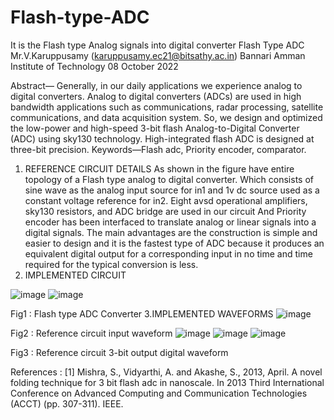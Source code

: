 # Flash-type-ADC
It is the Flash type Analog signals into digital converter
Flash Type ADC
Mr.V.Karuppusamy
(karuppusamy.ec21@bitsathy.ac.in)
Bannari Amman Institute of Technology
 08 October 2022

 
 
 
 
Abstract— Generally, in our daily applications we experience analog to digital converters. Analog to digital converters (ADCs) are used in high bandwidth applications such as communications, radar processing, satellite communications, and data acquisition system. So, we design and optimized the low-power and high-speed 3-bit flash Analog-to-Digital Converter (ADC) using sky130 technology. High-integrated flash ADC is designed at three-bit precision.
Keywords—Flash adc, Priority encoder, comparator.
1.	REFERENCE CIRCUIT DETAILS
As shown in the figure have entire topology of a Flash type analog to digital converter. Which consists of sine wave as the analog input source for in1 and 1v dc source used as a constant voltage reference for in2. 
 Eight avsd operational amplifiers, sky130 resistors, and ADC bridge are used in our circuit
And Priority encoder has been interfaced to translate analog or linear signals into a digital signals.
The main advantages are the construction is simple and easier to design and it is the fastest type of ADC because it produces an equivalent digital output for a corresponding input in no time and time required for the typical conversion is less.
2.	IMPLEMENTED CIRCUIT

![image](https://user-images.githubusercontent.com/105380792/194702868-3dc86d75-9577-4900-b1ed-0155490eac76.png)
![image](https://user-images.githubusercontent.com/105380792/194702877-585921a5-3497-4916-aed5-f7d616e29eed.png)




 Fig1 : Flash type ADC Converter
 3.IMPLEMENTED WAVEFORMS
 ![image](https://user-images.githubusercontent.com/105380792/194702890-866187bd-9fca-4da4-b38e-223f7b218026.png)

     

 Fig2 : Reference circuit input waveform
 ![image](https://user-images.githubusercontent.com/105380792/194702912-d8bd4c06-d354-46cf-bf3b-c37909946c4a.png)
![image](https://user-images.githubusercontent.com/105380792/194702931-3013b35d-5ec6-44e3-86bc-42434072747f.png)
![image](https://user-images.githubusercontent.com/105380792/194702941-f0230bb9-9cd0-4e6a-abc9-8f3953896c7f.png)


 
 Fig3 : Reference circuit 3-bit output digital waveform

References :
[1]	Mishra, S., Vidyarthi, A. and Akashe, S., 2013, April. A novel folding technique for 3 bit flash adc in nanoscale. In 2013 Third International Conference on Advanced Computing and Communication Technologies (ACCT) (pp. 307-311). IEEE.
